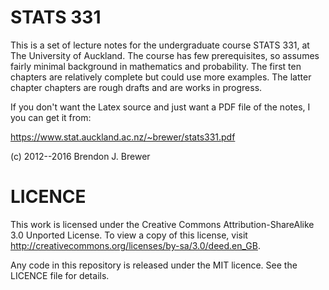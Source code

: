 STATS 331
=========

This is a set of lecture notes for the undergraduate course STATS 331, at
The University of Auckland. The course has few prerequisites, so assumes fairly
minimal background in mathematics and probability. The first ten chapters are
relatively complete but could use more examples. The latter chapter chapters
are rough drafts and are works in progress.

If you don't want the Latex source and just want a PDF file of the notes, I
you can get it from:

https://www.stat.auckland.ac.nz/~brewer/stats331.pdf


(c) 2012--2016 Brendon J. Brewer

LICENCE
=======
This work is licensed under the Creative Commons Attribution-ShareAlike 3.0 Unported License.
To view a copy of this license, visit http://creativecommons.org/licenses/by-sa/3.0/deed.en_GB.

Any code in this repository is released under the MIT licence. See the
LICENCE file for details.
